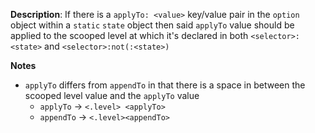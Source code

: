 __Description__: If there is a `applyTo: <value>` key/value pair in the `option` object within a `static` `state` object then said `applyTo` value should be applied to the scooped level at which it's declared in both `<selector>:<state>` and `<selector>:not(:<state>)`

__Notes__

- `applyTo` differs from `appendTo` in that there is a space in between the scooped level value and the `applyTo` value
    + `applyTo` -> `<.level> <applyTo>`
    + `appendTo` -> `<.level><appendTo>`
